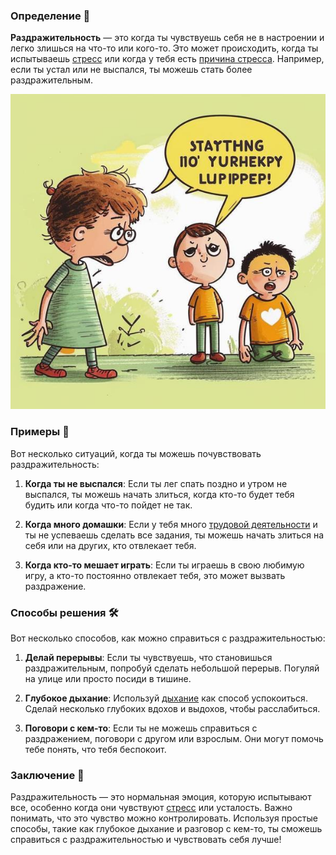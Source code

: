 ### Определение 📖
**Раздражительность** — это когда ты чувствуешь себя не в настроении и легко злишься на что-то или кого-то. Это может происходить, когда ты испытываешь [стресс](стресс.md) или когда у тебя есть [причина стресса](причины_стресса.md). Например, если ты устал или не выспался, ты можешь стать более раздражительным.



![Изображение раздражительность](раздражительность.jpg)



### Примеры 🌟
Вот несколько ситуаций, когда ты можешь почувствовать раздражительность:

1. **Когда ты не выспался**: Если ты лег спать поздно и утром не выспался, ты можешь начать злиться, когда кто-то будет тебя будить или когда что-то пойдет не так.
   
2. **Когда много домашки**: Если у тебя много [трудовой деятельности](трудовая_деятельность.md) и ты не успеваешь сделать все задания, ты можешь начать злиться на себя или на других, кто отвлекает тебя.

3. **Когда кто-то мешает играть**: Если ты играешь в свою любимую игру, а кто-то постоянно отвлекает тебя, это может вызвать раздражение.

### Способы решения 🛠️
Вот несколько способов, как можно справиться с раздражительностью:

1. **Делай перерывы**: Если ты чувствуешь, что становишься раздражительным, попробуй сделать небольшой перерыв. Погуляй на улице или просто посиди в тишине.

2. **Глубокое дыхание**: Используй [дыхание](дыхание.md) как способ успокоиться. Сделай несколько глубоких вдохов и выдохов, чтобы расслабиться.

3. **Поговори с кем-то**: Если ты не можешь справиться с раздражением, поговори с другом или взрослым. Они могут помочь тебе понять, что тебя беспокоит.

### Заключение 🎉
Раздражительность — это нормальная эмоция, которую испытывают все, особенно когда они чувствуют [стресс](стресс.md) или усталость. Важно понимать, что это чувство можно контролировать. Используя простые способы, такие как глубокое дыхание и разговор с кем-то, ты сможешь справиться с раздражительностью и чувствовать себя лучше!